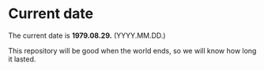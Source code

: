 # Current date

The current date is **1979.08.29.** (YYYY.MM.DD.)

This repository will be good when the world ends, so we will know how long it lasted.